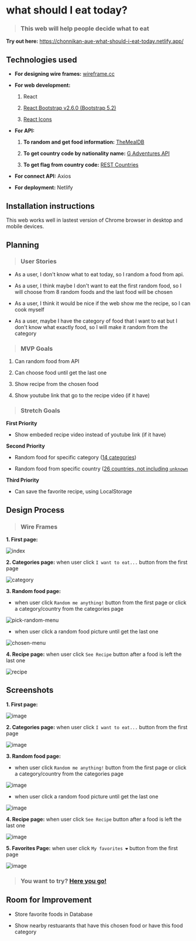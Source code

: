 # what should I eat today?

> ### This web will help people decide what to eat

**Try out here:** https://chonnikan-aue-what-should-i-eat-today.netlify.app/

## Technologies used

- **For designing wire frames:** [wireframe.cc](https://wireframe.cc/)

- **For web development:** 

  1. React

  2. [React Bootstrap v2.6.0 (Bootstrap 5.2)](https://react-bootstrap.github.io/getting-started/introduction)

  3. [React Icons](https://react-icons.github.io/react-icons/)

- **For API:**

  1. **To random and get food information:** [TheMealDB](https://www.themealdb.com/api.php)

  2. **To get country code by nationality name:** [G Adventures API](https://developers.gadventures.com/docs/searching.html#searching)

  3. **To get flag from country code:** [REST Countries](https://restcountries.com/#api-endpoints-v3-code)

- **For connect API:** Axios

- **For deployment:** Netlify

## Installation instructions

This web works well in lastest version of Chrome browser in desktop and mobile devices.

## Planning

> ### User Stories

- As a user, I don't know what to eat today, so I random a food from api.

- As a user, I think maybe I don't want to eat the first random food, so I will choose from 8 random foods and the last food will be chosen

- As a user, I think it would be nice if the web show me the recipe, so I can cook myself

- As a user, maybe I have the category of food that I want to eat but I don't know what exactly food, so I will make it random from the category

> ### MVP Goals

1. Can random food from API

2. Can choose food until get the last one

3. Show recipe from the chosen food

4. Show youtube link that go to the recipe video (if it have)

> ### Stretch Goals

**First Priority**

- Show embeded recipe video instead of youtube link (if it have)

**Second Priority**

- Random food for specific category ([14 categories](https://www.themealdb.com/api/json/v1/1/categories.php))

- Random food from specific country ([26 countries, not including `unknown`](https://www.themealdb.com/api/json/v1/1/list.php?a=list)

**Third Priority**

- Can save the favorite recipe, using LocalStorage

## Design Process

> ### Wire Frames

**1. First page:**

![index](https://user-images.githubusercontent.com/116629287/205813200-23467cd9-2934-4253-92f3-4d28d8cd10c6.JPG)

**2. Categories page:** when user click `I want to eat...` button from the first page

![category](https://user-images.githubusercontent.com/116629287/205813295-4e181f78-c71c-49e4-974b-752171f0849f.JPG)

**3. Random food page:** 

- when user click `Random me anything!` button from the first page or click a category/country from the categories page

![pick-random-menu](https://user-images.githubusercontent.com/116629287/205813471-2400b4a1-c0a9-4f4a-9bf8-e09efc960043.JPG)

- when user click a random food picture until get the last one

![chosen-menu](https://user-images.githubusercontent.com/116629287/205814045-d9912762-c925-495d-bcc1-d6e57f85b715.JPG)

**4. Recipe page:** when user click `See Recipe` button after a food is left the last one

![recipe](https://user-images.githubusercontent.com/116629287/205814165-bbef29ea-203a-4f7a-842c-8fea00005304.JPG)

## Screenshots

**1. First page:**

![image](https://user-images.githubusercontent.com/116629287/205839505-8d57c3c5-00ce-4321-ae4c-de1f9ad4e538.png)

**2. Categories page:** when user click `I want to eat...` button from the first page

![image](https://user-images.githubusercontent.com/116629287/205838476-46f88cc1-239b-4aa5-bea7-466ca3a08a02.png)

**3. Random food page:** 

- when user click `Random me anything!` button from the first page or click a category/country from the categories page

![image](https://user-images.githubusercontent.com/116629287/205838622-c5caf309-fa21-41b9-8126-dbf6ea6dd43b.png)

- when user click a random food picture until get the last one

![image](https://user-images.githubusercontent.com/116629287/205838753-f0fbf680-2944-4b1e-a635-d0cdf44a071a.png)

**4. Recipe page:** when user click `See Recipe` button after a food is left the last one

![image](https://user-images.githubusercontent.com/116629287/205839719-5a5becd0-a601-4713-93eb-c87a2a5b1bde.png)

**5. Favorites Page:** when user click `My favorites ❤` button from the first page

![image](https://user-images.githubusercontent.com/116629287/205839927-942486a9-93ac-4c82-8808-8e38b6ff282a.png)

> ### You want to try? [Here you go!](https://chonnikan-aue-what-should-i-eat-today.netlify.app/)

## Room for Improvement

- Store favorite foods in Database

- Show nearby restuarants that have this chosen food or have this food category
